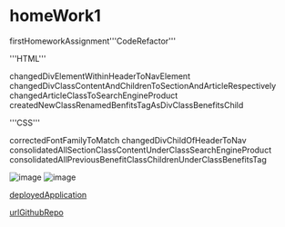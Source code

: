 # homeWork1
firstHomeworkAssignment'''CodeRefactor'''

'''HTML'''

changedDivElementWithinHeaderToNavElement
changedDivClassContentAndChildrenToSectionAndArticleRespectively
    changedArticleClassToSearchEngineProduct
createdNewClassRenamedBenfitsTagAsDivClassBenefitsChild

'''CSS'''

correctedFontFamilyToMatch
changedDivChildOfHeaderToNav
consolidatedAllSectionClassContentUnderClassSearchEngineProduct
consolidatedAllPreviousBenefitClassChildrenUnderClassBenefitsTag

![image]("C:\Users\andya\homeWork1\screenShot\imgForHW1.png")
![image]("C:\Users\andya\homeWork1\screenShot\imgForHW1.2.png")

[deployedApplication](https://andyan7.github.io/homeWork1/)

[urlGithubRepo](https://github.com/AndyAn7/homeWork1.git)